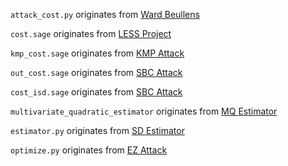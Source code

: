 `attack_cost.py` originates from [Ward Beullens](https://github.com/WardBeullens/LESS_Attack)

`cost.sage` originates from [LESS Project](https://github.com/paolo-santini/LESS_project)

`kmp_cost.sage` originates from [KMP Attack](https://github.com/secomms/pkpattack/blob/main/kmp_cost.sage)

`out_cost.sage` originates from [SBC Attack](https://github.com/secomms/pkpattack/blob/main/our_cost.sage)

`cost_isd.sage` originates from [SBC Attack](https://github.com/secomms/pkpattack/blob/main/cost_isd.sage)

`multivariate_quadratic_estimator` originates from [MQ Estimator](https://github.com/Crypto-TII/multivariate_quadratic_estimator)

`estimator.py` originates from [SD Estimator](https://github.com/Crypto-TII/syndrome_decoding_estimator)

`optimize.py` originates from [EZ Attack](https://github.com/FloydZ/Improving-ISD-in-Theory-and-Practice/blob/master/optimize.py)